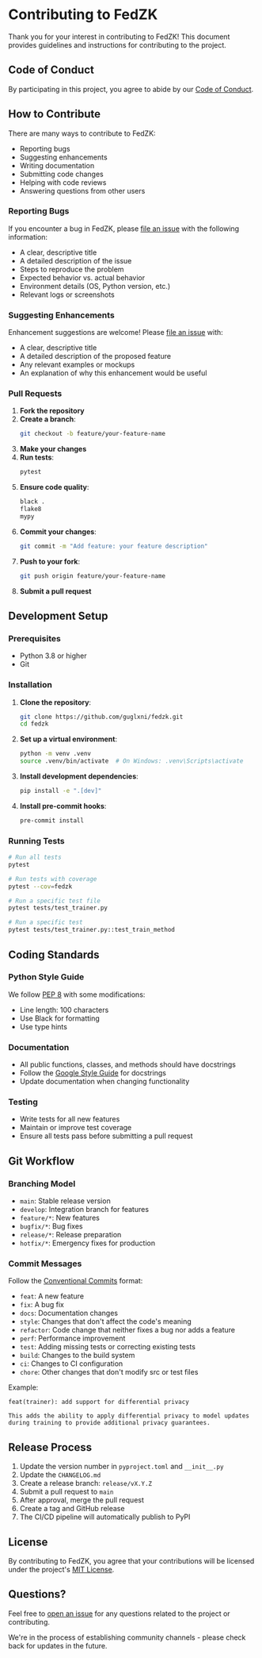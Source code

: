 # Contributing to FedZK

Thank you for your interest in contributing to FedZK! This document provides guidelines and instructions for contributing to the project.

## Code of Conduct

By participating in this project, you agree to abide by our [Code of Conduct](legal/CODE_OF_CONDUCT.md).

## How to Contribute

There are many ways to contribute to FedZK:

- Reporting bugs
- Suggesting enhancements
- Writing documentation
- Submitting code changes
- Helping with code reviews
- Answering questions from other users

### Reporting Bugs

If you encounter a bug in FedZK, please [file an issue](https://github.com/guglxni/fedzk/issues/new) with the following information:

- A clear, descriptive title
- A detailed description of the issue
- Steps to reproduce the problem
- Expected behavior vs. actual behavior
- Environment details (OS, Python version, etc.)
- Relevant logs or screenshots

### Suggesting Enhancements

Enhancement suggestions are welcome! Please [file an issue](https://github.com/guglxni/fedzk/issues/new) with:

- A clear, descriptive title
- A detailed description of the proposed feature
- Any relevant examples or mockups
- An explanation of why this enhancement would be useful

### Pull Requests

1. **Fork the repository**
2. **Create a branch**:
   ```bash
   git checkout -b feature/your-feature-name
   ```
3. **Make your changes**
4. **Run tests**:
   ```bash
   pytest
   ```
5. **Ensure code quality**:
   ```bash
   black .
   flake8
   mypy
   ```
6. **Commit your changes**:
   ```bash
   git commit -m "Add feature: your feature description"
   ```
7. **Push to your fork**:
   ```bash
   git push origin feature/your-feature-name
   ```
8. **Submit a pull request**

## Development Setup

### Prerequisites

- Python 3.8 or higher
- Git

### Installation

1. **Clone the repository**:
   ```bash
   git clone https://github.com/guglxni/fedzk.git
   cd fedzk
   ```

2. **Set up a virtual environment**:
   ```bash
   python -m venv .venv
   source .venv/bin/activate  # On Windows: .venv\Scripts\activate
   ```

3. **Install development dependencies**:
   ```bash
   pip install -e ".[dev]"
   ```

4. **Install pre-commit hooks**:
   ```bash
   pre-commit install
   ```

### Running Tests

```bash
# Run all tests
pytest

# Run tests with coverage
pytest --cov=fedzk

# Run a specific test file
pytest tests/test_trainer.py

# Run a specific test
pytest tests/test_trainer.py::test_train_method
```

## Coding Standards

### Python Style Guide

We follow [PEP 8](https://www.python.org/dev/peps/pep-0008/) with some modifications:

- Line length: 100 characters
- Use Black for formatting
- Use type hints

### Documentation

- All public functions, classes, and methods should have docstrings
- Follow the [Google Style Guide](https://google.github.io/styleguide/pyguide.html#38-comments-and-docstrings) for docstrings
- Update documentation when changing functionality

### Testing

- Write tests for all new features
- Maintain or improve test coverage
- Ensure all tests pass before submitting a pull request

## Git Workflow

### Branching Model

- `main`: Stable release version
- `develop`: Integration branch for features
- `feature/*`: New features
- `bugfix/*`: Bug fixes
- `release/*`: Release preparation
- `hotfix/*`: Emergency fixes for production

### Commit Messages

Follow the [Conventional Commits](https://www.conventionalcommits.org/) format:

- `feat`: A new feature
- `fix`: A bug fix
- `docs`: Documentation changes
- `style`: Changes that don't affect the code's meaning
- `refactor`: Code change that neither fixes a bug nor adds a feature
- `perf`: Performance improvement
- `test`: Adding missing tests or correcting existing tests
- `build`: Changes to the build system
- `ci`: Changes to CI configuration
- `chore`: Other changes that don't modify src or test files

Example:
```
feat(trainer): add support for differential privacy

This adds the ability to apply differential privacy to model updates
during training to provide additional privacy guarantees.
```

## Release Process

1. Update the version number in `pyproject.toml` and `__init__.py`
2. Update the `CHANGELOG.md`
3. Create a release branch: `release/vX.Y.Z`
4. Submit a pull request to `main`
5. After approval, merge the pull request
6. Create a tag and GitHub release
7. The CI/CD pipeline will automatically publish to PyPI

## License

By contributing to FedZK, you agree that your contributions will be licensed under the project's [MIT License](../LICENSE).

## Questions?

Feel free to [open an issue](https://github.com/guglxni/fedzk/issues/new) for any questions related to the project or contributing.

We're in the process of establishing community channels - please check back for updates in the future. 